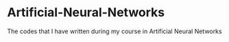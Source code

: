 # Artificial-Neural-Networks
The codes that I have written during my course in Artificial Neural Networks
